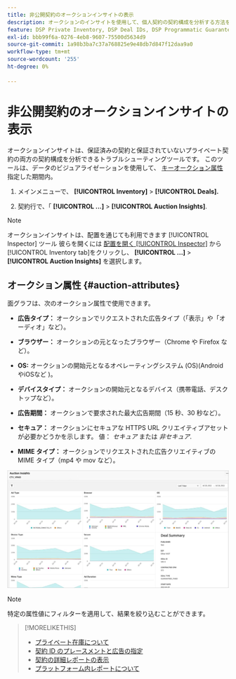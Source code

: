 ```yaml
---
title: 非公開契約のオークションインサイトの表示
description: オークションのインサイトを使用して、個人契約の契約構成を分析する方法を説明します。
feature: DSP Private Inventory, DSP Deal IDs, DSP Programmatic Guaranteed Deals
exl-id: bbb99f6a-0276-4eb8-9607-75500d5634d9
source-git-commit: 1a98b3ba7c37a768825e9e48db7d847f12daa9a0
workflow-type: tm+mt
source-wordcount: '255'
ht-degree: 0%

---
```


# 非公開契約のオークションインサイトの表示

オークションインサイトは、保証済みの契約と保証されていないプライベート契約の両方の契約構成を分析できるトラブルシューティングツールです。 このツールは、データのビジュアライゼーションを使用して、 [キーオークション属性](#auction-attributes) 指定した期間内。

1. メインメニューで、 **[!UICONTROL Inventory]** > **[!UICONTROL Deals].**

1. 契約行で、「  **[!UICONTROL ...]** > **[!UICONTROL Auction Insights]**.

>[!NOTE]
>
>オークションインサイトは、配置を通じても利用できます [!UICONTROL Inspector] ツール 彼らを開くには [配置を開く [!UICONTROL Inspector]](/help/dsp/campaign-management/reports/placement-details-view.md) から [!UICONTROL Inventory tab]をクリックし、 **[!UICONTROL ...]** > **[!UICONTROL Auction Insights]** を選択します。

## オークション属性 {#auction-attributes}

面グラフは、次のオークション属性で使用できます。

* **広告タイプ：** オークションでリクエストされた広告タイプ（「表示」や「オーディオ」など）。

* **ブラウザー：** オークションの元となったブラウザー（Chrome や Firefox など）。

* **OS:** オークションの開始元となるオペレーティングシステム (OS)(Android やiOSなど )。

* **デバイスタイプ：** オークションの開始元となるデバイス（携帯電話、デスクトップなど）。

* **広告期間：** オークションで要求された最大広告期間（15 秒、30 秒など）。

* **セキュア：** オークションにセキュアな HTTPS URL クリエイティブアセットが必要かどうかを示します。 値： <i>セキュア</i> または <i>非セキュア</i>.

* **MIME タイプ：** オークションでリクエストされた広告クリエイティブの MIME タイプ（mp4 や mov など）。

![競売インサイト](/help/dsp/assets/auction-insights.png)

>[!NOTE]
>
>特定の属性値にフィルターを適用して、結果を絞り込むことができます。

>[!MORELIKETHIS]
>
>* [プライベート在庫について](private-inventory-about.md)
>* [契約 ID のプレースメントと広告の指定](deal-id-attach-placements.md)
>* [契約の詳細レポートの表示](deal-view-report.md)
>* [プラットフォーム内レポートについて](/help/dsp/campaign-management/reports/campaign-reports-about.md)


